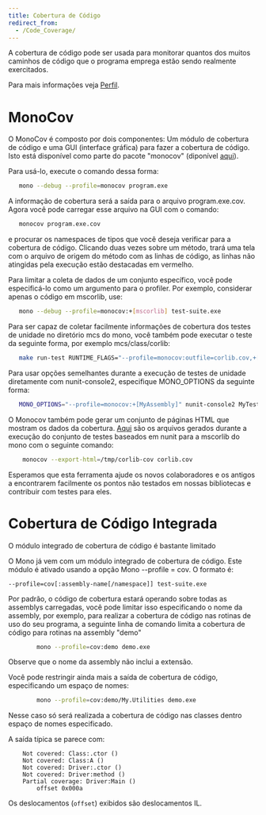 ```yaml
---
title: Cobertura de Código
redirect_from:
  - /Code_Coverage/
---
```


A cobertura de código pode ser usada para monitorar quantos dos muitos caminhos de código que o programa emprega estão sendo realmente exercitados.

Para mais informações veja [Perfil](/docs/debug+profile/profile/).

MonoCov
=======

O MonoCov é composto por dois componentes: Um módulo de cobertura de código e uma GUI (interface gráfica) para fazer a cobertura de código. 
Isto está disponível como parte do pacote "monocov" (diponível [aqui](http://github.com/mono/monocov)).

Para usá-lo, execute o comando dessa forma:

``` bash
   mono --debug --profile=monocov program.exe
```

A informação de cobertura será a saída para o arquivo program.exe.cov. Agora você pode carregar esse arquivo na GUI com o comando:

``` bash
   monocov program.exe.cov
```

e procurar os namespaces de tipos que você deseja verificar para a cobertura de código. Clicando duas vezes sobre um método, trará uma tela com o arquivo de origem do método com as linhas de código, as linhas não atingidas pela execução estão destacadas em vermelho.

Para limitar a coleta de dados de um conjunto específico, você pode especificá-lo como um argumento para o profiler. Por exemplo, considerar apenas o código em mscorlib, use:

``` bash
   mono --debug --profile=monocov:+[mscorlib] test-suite.exe
```

Para ser capaz de coletar facilmente informações de cobertura dos testes de unidade no diretório mcs do mono, você também pode executar o teste da seguinte forma, por exemplo mcs/class/corlib:

``` bash
   make run-test RUNTIME_FLAGS="--profile=monocov:outfile=corlib.cov,+[mscorlib]"
```

Para usar opções semelhantes durante a execução de testes de unidade diretamente com nunit-console2, especifique MONO_OPTIONS da seguinte forma:

``` bash
   MONO_OPTIONS="--profile=monocov:+[MyAssembly]" nunit-console2 MyTestAssembly.dll
```

O Monocov também pode gerar um conjunto de páginas HTML que mostram os dados da cobertura. [Aqui](http://primates.ximian.com/~lupus/corlib-cov/project.html) são os arquivos gerados durante a execução do conjunto de testes baseados em nunit para a mscorlib do mono com o seguinte comando:

``` bash
    monocov --export-html=/tmp/corlib-cov corlib.cov
```

Esperamos que esta ferramenta ajude os novos colaboradores e os antigos a encontrarem facilmente os pontos não testados em nossas bibliotecas e contribuir com testes para eles.

Cobertura de Código Integrada
=============================

O módulo integrado de cobertura de código é bastante limitado

O Mono já vem com um módulo integrado de cobertura de código. Este módulo é ativado usando a opção Mono --profile = cov. O formato é:

    --profile=cov[:assembly-name[/namespace]] test-suite.exe

 Por padrão, o código de cobertura estará operando sobre todas as assemblys carregadas, você pode limitar isso especificando o nome da assembly, 
 por exemplo, para realizar a cobertura de código nas rotinas de uso do seu programa, a seguinte linha de comando limita a cobertura de código 
 para rotinas na assembly "demo"

``` bash
        mono --profile=cov:demo demo.exe
```

Observe que o nome da assembly não inclui a extensão.

Você pode restringir ainda mais a saída de cobertura de código, especificando um espaço de nomes:

``` bash
        mono --profile=cov:demo/My.Utilities demo.exe
```

Nesse caso só será realizada a cobertura de código nas classes dentro espaço de nomes especificado.

A saída típica se parece com:

        Not covered: Class:.ctor ()
        Not covered: Class:A ()
        Not covered: Driver:.ctor ()
        Not covered: Driver:method ()
		Partial coverage: Driver:Main ()
			offset 0x000a

Os deslocamentos (```offset```) exibidos são deslocamentos IL.
